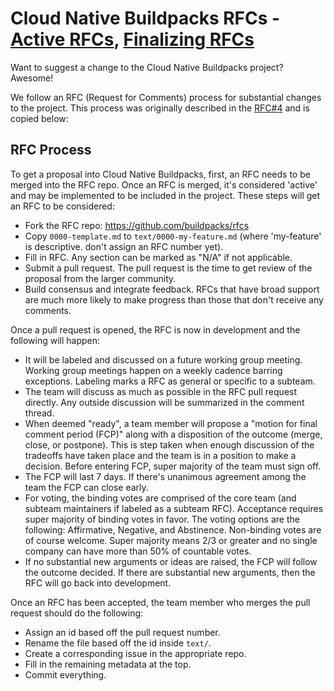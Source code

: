 # Cloud Native Buildpacks RFCs - [Active RFCs](https://github.com/buildpacks/rfcs/pulls?q=is%3Apr+is%3Aopen+archived%3Afalse+-label%3Ahold+draft%3Afalse), [Finalizing RFCs](https://github.com/buildpacks/rfcs/pulls?q=is%3Apr+is%3Aopen+archived%3Afalse+label%3A%22Final+Comment+Period%22+draft%3Afalse+)

Want to suggest a change to the Cloud Native Buildpacks project? Awesome!

We follow an RFC (Request for Comments) process for substantial changes to the project.
This process was originally described in the [RFC#4](./text/0004-rfc-process.md) and is copied below:

## RFC Process

To get a proposal into Cloud Native Buildpacks, first, an RFC needs to be merged into the RFC repo. Once an RFC is merged, it's considered 'active' and may be implemented to be included in the project. These steps will get an RFC to be considered:

- Fork the RFC repo: <https://github.com/buildpacks/rfcs>
- Copy `0000-template.md` to `text/0000-my-feature.md` (where 'my-feature' is descriptive. don't assign an RFC number yet).
- Fill in RFC. Any section can be marked as "N/A" if not applicable.
- Submit a pull request. The pull request is the time to get review of the proposal from the larger community.
- Build consensus and integrate feedback. RFCs that have broad support are much more likely to make progress than those that don't receive any comments.

Once a pull request is opened, the RFC is now in development and the following will happen:

- It will be labeled and discussed on a future working group meeting. Working group meetings happen on a weekly cadence barring exceptions. Labeling marks a RFC as general or specific to a subteam.
- The team will discuss as much as possible in the RFC pull request directly. Any outside discussion will be summarized in the comment thread.
- When deemed "ready", a team member will propose a "motion for final comment period (FCP)" along with a disposition of the outcome (merge, close, or postpone). This is step taken when enough discussion of the tradeoffs have taken place and the team is in a position to make a decision. Before entering FCP, super majority of the team must sign off.
- The FCP will last 7 days. If there's unanimous agreement among the team the FCP can close early.
- For voting, the binding votes are comprised of the core team (and subteam maintainers if labeled as a subteam RFC). Acceptance requires super majority of binding votes in favor. The voting options are the following: Affirmative, Negative, and Abstinence. Non-binding votes are of course welcome. Super majority means 2/3 or greater and no single company can have more than 50% of countable votes.
- If no substantial new arguments or ideas are raised, the FCP will follow the outcome decided. If there are substantial new arguments, then the RFC will go back into development.

Once an RFC has been accepted, the team member who merges the pull request should do the following:

- Assign an id based off the pull request number.
- Rename the file based off the id inside `text/`.
- Create a corresponding issue in the appropriate repo.
- Fill in the remaining metadata at the top.
- Commit everything.
